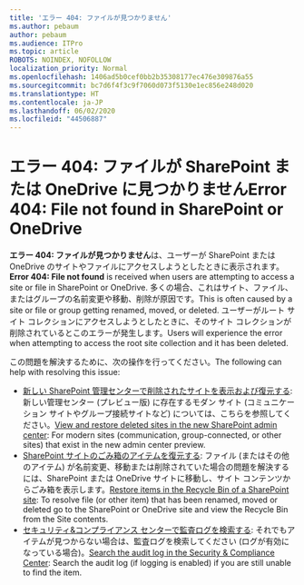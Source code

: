 ```yaml
---
title: 'エラー 404: ファイルが見つかりません'
ms.author: pebaum
author: pebaum
ms.audience: ITPro
ms.topic: article
ROBOTS: NOINDEX, NOFOLLOW
localization_priority: Normal
ms.openlocfilehash: 1406ad5b0cef0bb2b35308177ec476e309876a55
ms.sourcegitcommit: bc7d6f4f3c9f7060d073f5130e1ec856e248d020
ms.translationtype: HT
ms.contentlocale: ja-JP
ms.lasthandoff: 06/02/2020
ms.locfileid: "44506887"
---
```

# <a name="error-404-file-not-found-in-sharepoint-or-onedrive"></a><span data-ttu-id="268fa-102">エラー 404: ファイルが SharePoint または OneDrive に見つかりません</span><span class="sxs-lookup"><span data-stu-id="268fa-102">Error 404: File not found in SharePoint or OneDrive</span></span>

<span data-ttu-id="268fa-103">**エラー 404: ファイルが見つかりません**は、ユーザーが SharePoint または OneDrive のサイトやファイルにアクセスしようとしたときに表示されます。</span><span class="sxs-lookup"><span data-stu-id="268fa-103">**Error 404: File not found** is received when users are attempting to access a site or file in SharePoint or OneDrive.</span></span> <span data-ttu-id="268fa-104">多くの場合、これはサイト、ファイル、またはグループの名前変更や移動、削除が原因です。</span><span class="sxs-lookup"><span data-stu-id="268fa-104">This is often caused by a site or file or group getting renamed, moved, or deleted.</span></span>
<span data-ttu-id="268fa-105">ユーザーがルート サイト コレクションにアクセスしようとしたときに、そのサイト コレクションが削除されているとこのエラーが発生します。</span><span class="sxs-lookup"><span data-stu-id="268fa-105">Users will experience the error when attempting to access the root site collection and it has been deleted.</span></span>

<span data-ttu-id="268fa-106">この問題を解決するために、次の操作を行ってください。</span><span class="sxs-lookup"><span data-stu-id="268fa-106">The following can help with resolving this issue:</span></span>
- <span data-ttu-id="268fa-107">[新しい SharePoint 管理センターで削除されたサイトを表示および復元する](https://docs.microsoft.com/sharepoint/view-and-restore-deleted-sites-in-new-admin-center): 新しい管理センター (プレビュー版) に存在するモダン サイト (コミュニケーション サイトやグループ接続サイトなど) については、こちらを参照してください。</span><span class="sxs-lookup"><span data-stu-id="268fa-107">[View and restore deleted sites in the new SharePoint admin center](https://docs.microsoft.com/sharepoint/view-and-restore-deleted-sites-in-new-admin-center):  For modern sites (communication, group-connected, or other sites) that exist in the new admin center preview.</span></span>
- <span data-ttu-id="268fa-108">[SharePoint サイトのごみ箱のアイテムを復元する](https://support.office.com/article/Restore-items-in-the-Recycle-Bin-of-a-SharePoint-site-6df466b6-55f2-4898-8d6e-c0dff851a0be): ファイル (またはその他のアイテム) が名前変更、移動または削除されていた場合の問題を解決するには、SharePoint または OneDrive サイトに移動し、サイト コンテンツからごみ箱を表示します。</span><span class="sxs-lookup"><span data-stu-id="268fa-108">[Restore items in the Recycle Bin of a SharePoint site](https://support.office.com/article/Restore-items-in-the-Recycle-Bin-of-a-SharePoint-site-6df466b6-55f2-4898-8d6e-c0dff851a0be):  To resolve file (or other item) that has been renamed, moved or deleted go to the SharePoint or OneDrive site and view the Recycle Bin from the Site contents.</span></span>
- <span data-ttu-id="268fa-109">[セキュリティ&amp;コンプライアンス センターで監査ログを検索する](https://docs.microsoft.com/microsoft-365/compliance/search-the-audit-log-in-security-and-compliance): それでもアイテムが見つからない場合は、監査ログを検索してください (ログが有効になっている場合)。</span><span class="sxs-lookup"><span data-stu-id="268fa-109">[Search the audit log in the Security &amp; Compliance Center](https://docs.microsoft.com/microsoft-365/compliance/search-the-audit-log-in-security-and-compliance):  Search the audit log (if logging is enabled) if you are still unable to find the item.</span></span>